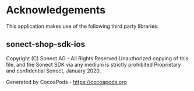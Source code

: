 # Acknowledgements
This application makes use of the following third party libraries:

## sonect-shop-sdk-ios

Copyright (C) Sonect AG - All Rights Reserved
Unauthorized copying of this file, and the Sonect SDK via any medium is strictly prohibited
Proprietary and confidential
Sonect, January 2020. 

Generated by CocoaPods - https://cocoapods.org
